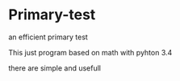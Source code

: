 # Primary-test
an efficient primary test


This just program based on math with pyhton 3.4

there are simple and usefull 
